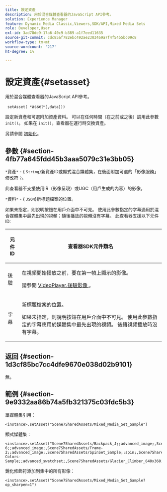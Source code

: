 ```yaml
---
title: 設定資產
description: 用於混合媒體查看器的JavaScript API參考。
solution: Experience Manager
feature: Dynamic Media Classic,Viewers,SDK/API,Mixed Media Sets
role: Developer,User
exl-id: 3ad78de9-17a6-40c9-b389-a1f7eed11635
source-git-commit: cdc85af782ebc492ae2303469a7f4f54b5bc09c8
workflow-type: tm+mt
source-wordcount: '217'
ht-degree: 1%

---
```


# 設定資產{#setasset}

用於混合媒體查看器的JavaScript API參考。

` setAsset( *`asset`*[,data]))`

設定新資產和可選附加資產資料。 可以在任何時間（在之前或之後）調用此參數 `init()`。 如果在 `init()`，查看器在運行時交換資產。

另請參閱 [初始化](../../../c-html5-s7-aem-asset-viewers/c-html5-mixedmedia-viewer-about/c-html5-mixedmedia-viewer-javascriptapiref/r-html5-mixedmedia-javascriptapiref-init.md#reference-bb4428c155e541b79797f96e17c068ae)。

## 參數 {#section-4fb77a645fdd45b3aaa5079c31e3bb05}

`*`資產`*` - { `String`}新資產ID或顯式混合媒體集，在後面附加可選的「影像服務」修改符 `?`。

此查看器不支援使用IR（影像呈現）或UGC（用戶生成的內容）的影像。

`*`資料`*` - { `JSON`}新標題檔案的位置。

如果未指定，則說明按鈕在用戶介面中不可見。 使用此參數指定的字幕適用於混合媒體集中最先出現的視頻；隨後播放的視頻沒有字幕。 此查看器支援以下元件ID:

<table id="table_7B5DD9303EF44ADD847B13FFEAD135D9"> 
 <thead> 
  <tr> 
   <th colname="col1" class="entry"> <p>元件ID </p> </th> 
   <th colname="col2" class="entry"> <p>查看器SDK元件類名 </p> </th> 
  </tr> 
 </thead>
 <tbody> 
  <tr> 
   <td colname="col1"> <p> <span class="codeph"> 後驗 </span> </p> </td> 
   <td colname="col2"> <p>在視頻開始播放之前，要在第一幀上顯示的影像。 </p> <p>請參閱 <a href="../../../c-html5-s7-aem-asset-viewers/c-html5-mixedmedia-viewer-about/r-html5-mixedmedia-viewer-config-attrib/r-html5-mixedmedia-viewer-config-attrib-videoplayer-posterimage.md#reference-f424ad0f278b4d14b86ea55e3a73c52b" format="dita" scope="local"> VideoPlayer.後驗影像 </a>。 </p> </td> 
  </tr> 
  <tr> 
   <td colname="col1"> <p> <span class="codeph"> 字幕 </span> </p> </td> 
   <td colname="col2"> <p> 新標題檔案的位置。 </p> <p>如果未指定，則說明按鈕在用戶介面中不可見。 使用此參數指定的字幕應用於媒體集中最先出現的視頻。 後續視頻播放時沒有字幕。 </p> </td> 
  </tr> 
 </tbody> 
</table>

## 返回 {#section-1d3cf85bc7cc4dfe9670e038d02b9101}

無。

## 範例 {#section-9e9332aa86b74a5fb321375c03fdc5b3}

單媒體集引用：

```
<instance>.setAsset("Scene7SharedAssets/Mixed_Media_Set_Sample")
```

顯式媒體集：

```
<instance>.setAsset("Scene7SharedAssets/Backpack_J;;advanced_image;,Scene7SharedAssets/Frame-6;;advanced_image;,Scene7SharedAssets/Frame-2;;advanced_image;,Scene7SharedAssets/SpinSet_Sample;;spin;,Scene7SharedAssets/ImageSet-Colors-Sample;;advanced_swatchset;,Scene7SharedAssets/Glacier_Climber_640x360;Scene7SharedAssets/Glacier_Climber_640x360;video;")
```

銳化修飾符添加到集中的所有影像：

```
<instance>.setAsset("Scene7SharedAssets/Mixed_Media_Set_Sample?op_sharpen=1")
```
